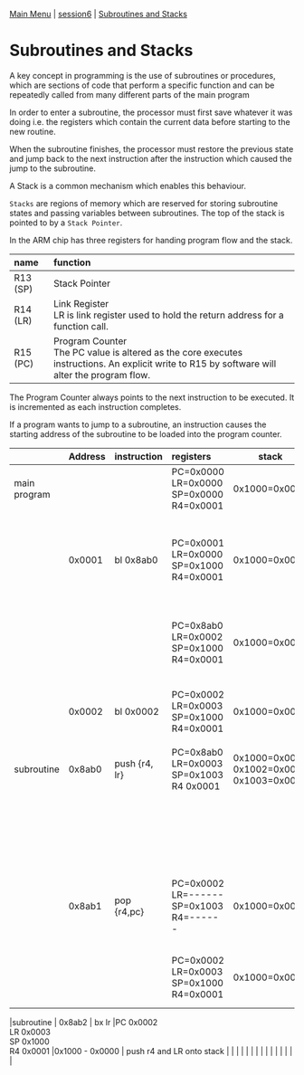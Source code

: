 [Main Menu](../../sessions/README.md) | [session6](../session6/) | [Subroutines and Stacks](../docs/stacks-routines.md)

# Subroutines and Stacks

A key concept in programming is the use of subroutines or procedures, which are sections of code that perform a specific function and can be repeatedly called from many different parts of the main program

In order to enter a subroutine, the processor must first save whatever it was doing i.e. the registers which contain the current data before starting to the new routine.

When the subroutine finishes, the processor must restore the previous state and jump back to the next instruction after the instruction which caused the jump to the subroutine.

A Stack is a common mechanism which enables this behaviour.

`Stacks` are regions of memory which are reserved for storing subroutine states and passing variables between subroutines.
The top of the stack is pointed to by a `Stack Pointer`.

In the ARM chip has three registers for handing program flow and the stack.

| name               | function                        |
|:-------------------|:--------------------------------|
|R13 (SP)            | Stack Pointer                   |
|R14 (LR)            | Link Register<BR>LR is link register used to hold the return address for a function call.                   |
|R15 (PC)            | Program Counter<BR> The PC value is altered as the core executes instructions. An explicit write to R15 by software will alter the program flow. |

The Program Counter always points to the next instruction to be executed. 
It is incremented as each instruction completes.

If a program wants to jump to a subroutine, an instruction causes the starting address of the subroutine to be loaded into the program counter.

|                     |Address | instruction       |  registers                                         | stack                                                   |explanation    |
|:--------------------|:-------|:------------------|:---------------------------------------------------|---------------------------------------------------------|---------------|
|main program         |        |                   |PC=0x0000<BR>LR=0x0000<BR>SP=0x0000<BR>R4=0x0001    |0x1000=0x0000                                          |               |
|                     | 0x0001 | bl 0x8ab0         |PC=0x0001<BR>LR=0x0000<BR>SP=0x1000<BR>R4=0x0001    |0x1000=0x0000                                          |(1) Jump to subroutine at address  0x8ab0<BR>record next instruction address in LR |
|                     |        |                   |PC=0x8ab0<BR>LR=0x0002<BR>SP=0x1000<BR>R4=0x0001    |0x1000=0x0001                                          |(6) resume main program - now in continuous loop to end              |
|                     |        |                   |                                                    |                                                         |               |
|                     | 0x0002 | bl 0x0002         |PC=0x0002<BR>LR=0x0003<BR>SP=0x1000<BR>R4=0x0001    |0x1000=0x0000                                          |Continuous loop indicating end of program |      
|                     |        |                   |                                                    |                                                         |               |
|subroutine           | 0x8ab0 | push {r4, lr}     |PC=0x8ab0<BR>LR=0x0003<BR>SP=0x1003<BR>R4 0x0001    |0x1000=0x0001<BR>0x1002=0x0001<BR>0x1003=0x0003<BR>|(2) Push r4 and LR onto stack              |
|                     |        |                   |                                                    |                                                         |(3) Do main instructions of subroutine before returning              |
|                     | 0x8ab1 | pop {r4,pc}       |PC=0x0002<BR>LR=------<BR>SP=0x1003<BR>R4=------    |0x1000=0x0000                                          |(4) Pop r4 off stack pop LR off stack INTO PC which causes a jump  |
|                     |        |                   |PC=0x0002<BR>LR=0x0003<BR>SP=0x1000<BR>R4=0x0001    |0x1000=0x0000                                          |(5) Jump back to main program at 0x0002              |





|subroutine           | 0x8ab2 | bx lr         |PC 0x0002<BR>LR 0x0003<BR>SP 0x1000<BR>R4 0x0001    |0x1000 - 0x0000 |  push r4 and LR onto stack              |
|                     |        |                   |                                                    |                 |               |
|                     |        |                   |                                                    |                 |               |